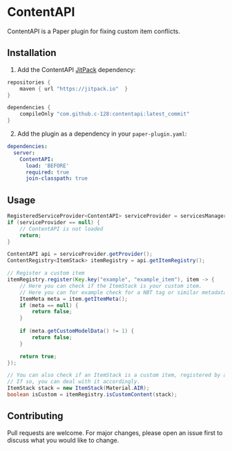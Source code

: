 # ContentAPI
ContentAPI is a Paper plugin for fixing custom item conflicts.

## Installation
1. Add the ContentAPI [JitPack](https://jitpack.io/#c-128/contentapi) dependency:
```gradle
repositories {
    maven { url "https://jitpack.io"  }
}

dependencies {
    compileOnly "com.github.c-128:contentapi:latest_commit"
}
```

2. Add the plugin as a dependency in your `paper-plugin.yaml`:
```yaml
dependencies:
  server:
    ContentAPI:
      load: 'BEFORE'
      required: true
      join-classpath: true
```

## Usage
```java
RegisteredServiceProvider<ContentAPI> serviceProvider = servicesManager.getRegistration(ContentAPI.class);
if (serviceProvider == null) {
    // ContentAPI is not loaded
    return;
}

ContentAPI api = serviceProvider.getProvider();
ContentRegistry<ItemStack> itemRegistry = api.getItemRegistry();

// Register a custom item
itemRegistry.register(Key.key("example", "example_item"), item -> {
    // Here you can check if the ItemStack is your custom item.
    // Here you can for example check for a NBT tag or similar metadata.
    ItemMeta meta = item.getItemMeta();
    if (meta == null) {
        return false;
    }
    
    if (meta.getCustomModelData() != 1) {
        return false;
    }

    return true;
});

// You can also check if an ItemStack is a custom item, registered by another plugin.
// If so, you can deal with it accordingly.
ItemStack stack = new ItemStack(Material.AIR);
boolean isCustom = itemRegistry.isCustomContent(stack);
```

## Contributing
Pull requests are welcome. For major changes, please open an issue first to discuss what you would like to change.
